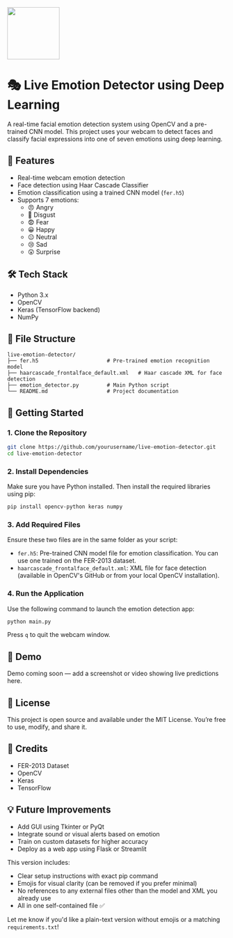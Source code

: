 <img src="https://r2cdn.perplexity.ai/pplx-full-logo-primary-dark%402x.png" class="logo" width="120"/>

# 🎭 Live Emotion Detector using Deep Learning

A real-time facial emotion detection system using OpenCV and a pre-trained CNN model. This project uses your webcam to detect faces and classify facial expressions into one of seven emotions using deep learning.

## 🧠 Features

- Real-time webcam emotion detection
- Face detection using Haar Cascade Classifier
- Emotion classification using a trained CNN model (`fer.h5`)
- Supports 7 emotions:
    - 😠 Angry
    - 🤢 Disgust
    - 😨 Fear
    - 😀 Happy
    - 😐 Neutral
    - 😢 Sad
    - 😲 Surprise


## 🛠️ Tech Stack

- Python 3.x
- OpenCV
- Keras (TensorFlow backend)
- NumPy


## 📂 File Structure

```
live-emotion-detector/
├── fer.h5                      # Pre-trained emotion recognition model
├── haarcascade_frontalface_default.xml   # Haar cascade XML for face detection
├── emotion_detector.py         # Main Python script
└── README.md                   # Project documentation
```


## 🚀 Getting Started

### 1. Clone the Repository

```bash
git clone https://github.com/yourusername/live-emotion-detector.git
cd live-emotion-detector
```


### 2. Install Dependencies

Make sure you have Python installed. Then install the required libraries using pip:

```bash
pip install opencv-python keras numpy
```


### 3. Add Required Files

Ensure these two files are in the same folder as your script:

- `fer.h5`: Pre-trained CNN model file for emotion classification. You can use one trained on the FER-2013 dataset.
- `haarcascade_frontalface_default.xml`: XML file for face detection (available in OpenCV's GitHub or from your local OpenCV installation).


### 4. Run the Application

Use the following command to launch the emotion detection app:

```bash
python main.py
```

Press `q` to quit the webcam window.

## 📸 Demo

Demo coming soon — add a screenshot or video showing live predictions here.

## 📄 License

This project is open source and available under the MIT License. You’re free to use, modify, and share it.

## 🙌 Credits

- FER-2013 Dataset
- OpenCV
- Keras
- TensorFlow


## 💡 Future Improvements

- Add GUI using Tkinter or PyQt
- Integrate sound or visual alerts based on emotion
- Train on custom datasets for higher accuracy
- Deploy as a web app using Flask or Streamlit

This version includes:

- Clear setup instructions with exact pip command
- Emojis for visual clarity (can be removed if you prefer minimal)
- No references to any external files other than the model and XML you already use
- All in one self-contained file ✅

Let me know if you'd like a plain-text version without emojis or a matching `requirements.txt`!

